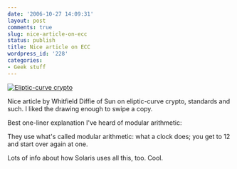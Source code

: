 ```yaml
---
date: '2006-10-27 14:09:31'
layout: post
comments: true
slug: nice-article-on-ecc
status: publish
title: Nice article on ECC
wordpress_id: '228'
categories:
- Geek stuff
---
```



[
![Eliptic-curve crypto](http://www.phfactor.net/wp-pics/1006ecccurve.gif)
](http://www.sun.com/emrkt/innercircle/newsletter/1006feature.html)

Nice article by Whitfield Diffie of Sun on eliptic-curve crypto, standards and such. I liked the drawing enough to swipe a copy.

Best one-liner explanation I've heard of modular arithmetic:



> 
They use what's called modular arithmetic: what a clock does; you get to 12 and start over again at one. 




Lots of info about how Solaris uses all this, too. Cool.
